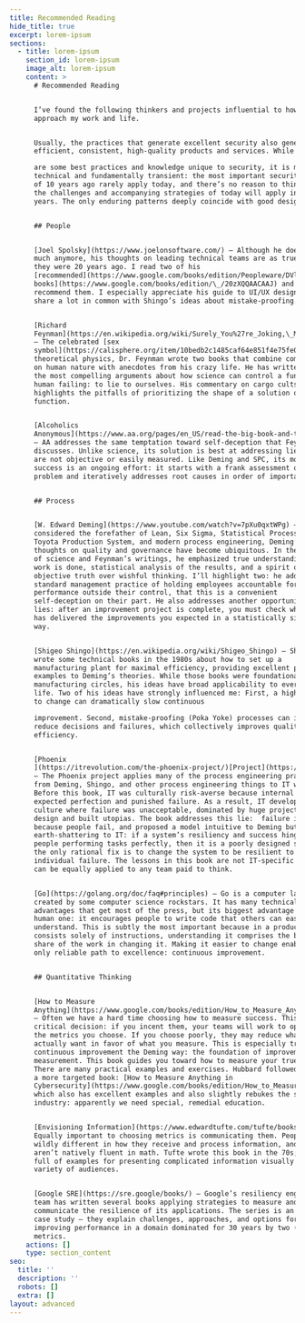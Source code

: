 ```yaml
---
title: Recommended Reading
hide_title: true
excerpt: lorem-ipsum
sections:
  - title: lorem-ipsum
    section_id: lorem-ipsum
    image_alt: lorem-ipsum
    content: >
      # Recommended Reading


      I’ve found the following thinkers and projects influential to how I
      approach my work and life.


      Usually, the practices that generate excellent security also generate
      efficient, consistent, high-quality products and services. While there

      are some best practices and knowledge unique to security, it is mostly
      technical and fundamentally transient: the most important security issues
      of 10 years ago rarely apply today, and there’s no reason to think that
      the challenges and accompanying strategies of today will apply in 10
      years. The only enduring patterns deeply coincide with good design.


      ## People


      [Joel Spolsky](https://www.joelonsoftware.com/) – Although he doesn’t post
      much anymore, his thoughts on leading technical teams are as true now as
      they were 20 years ago. I read two of his
      [recommended](https://www.google.com/books/edition/Peopleware/DVlsAQAAQBAJ)[
      books](https://www.google.com/books/edition/\_/20zXQQAACAAJ) and also
      recommend them. I especially appreciate his guide to UI/UX design, which
      share a lot in common with Shingo’s ideas about mistake-proofing.


      [Richard
      Feynman](https://en.wikipedia.org/wiki/Surely_You%27re_Joking,\_Mr.\_Feynman!)
      – The celebrated [sex
      symbol](https://calisphere.org/item/10bedb2c1485caf64e851f4e75fe0214/) of
      theoretical physics, Dr. Feynman wrote two books that combine commentary
      on human nature with anecdotes from his crazy life. He has written one of
      the most compelling arguments about how science can control a fundamental
      human failing: to lie to ourselves. His commentary on cargo cults also
      highlights the pitfalls of prioritizing the shape of a solution over its
      function.


      [Alcoholics
      Anonymous](https://www.aa.org/pages/en_US/read-the-big-book-and-twelve-steps-and-twelve-traditions)
      – AA addresses the same temptation toward self-deception that Feynman
      discusses. Unlike science, its solution is best at addressing lies that
      are not objective or easily measured. Like Deming and SPC, its model for
      success is an ongoing effort: it starts with a frank assessment of the
      problem and iteratively addresses root causes in order of importance.


      ## Process


      [W. Edward Deming](https://www.youtube.com/watch?v=7pXu0qxtWPg) – Widely
      considered the forefather of Lean, Six Sigma, Statistical Process Control,
      Toyota Production System, and modern process engineering, Deming’s
      thoughts on quality and governance have become ubiquitous. In the spirit
      of science and Feynman’s writings, he emphasized true understanding of how
      work is done, statistical analysis of the results, and a spirit of
      objective truth over wishful thinking. I’ll highlight two: he addressed a
      standard management practice of holding employees accountable for
      performance outside their control, that this is a convenient
      self-deception on their part. He also addresses another opportunity for
      lies: after an improvement project is complete, you must check whether it
      has delivered the improvements you expected in a statistically significant
      way.


      [Shigeo Shingo](https://en.wikipedia.org/wiki/Shigeo_Shingo) – Shigeo
      wrote some technical books in the 1980s about how to set up a
      manufacturing plant for maximal efficiency, providing excellent practical
      examples to Deming’s theories. While those books were foundational in
      manufacturing circles, his ideas have broad applicability to everyday
      life. Two of his ideas have strongly influenced me: First, a high barrier
      to change can dramatically slow continuous

      improvement. Second, mistake-proofing (Poka Yoke) processes can invisibly
      reduce decisions and failures, which collectively improves quality and
      efficiency.


      [Phoenix
      ](https://itrevolution.com/the-phoenix-project/)[Project](https://itrevolution.com/the-phoenix-project/)
      – The Phoenix project applies many of the process engineering practices
      from Deming, Shingo, and other process engineering things to IT work.
      Before this book, IT was culturally risk-averse because internal customers
      expected perfection and punished failure. As a result, IT developed a
      culture where failure was unacceptable, dominated by huge projects to
      design and built utopias. The book addresses this lie:  failure is natural
      because people fail, and proposed a model intuitive to Deming but
      earth-shattering to IT: if a system’s resiliency and success hinges on
      people performing tasks perfectly, then it is a poorly designed system and
      the only rational fix is to change the system to be resilient to
      individual failure. The lessons in this book are not IT-specific – they
      can be equally applied to any team paid to think.


      [Go](https://golang.org/doc/faq#principles) – Go is a computer language
      created by some computer science rockstars. It has many technical
      advantages that get most of the press, but its biggest advantage is a
      human one: it encourages people to write code that others can easily
      understand. This is subtly the most important because in a product which
      consists solely of instructions, understanding it comprises the biggest
      share of the work in changing it. Making it easier to change enables the
      only reliable path to excellence: continuous improvement.


      ## Quantitative Thinking


      [How to Measure
      Anything](https://www.google.com/books/edition/How_to_Measure_Anything/693e2X6XV3MC)
      – Often we have a hard time choosing how to measure success. This is a
      critical decision: if you incent them, your teams will work to optimize to
      the metrics you choose. If you choose poorly, they may reduce what you
      actually want in favor of what you measure. This is especially true of
      continuous improvement the Deming way: the foundation of improvement is
      measurement. This book guides you toward how to measure your true goals.
      There are many practical examples and exercises. Hubbard followed up with
      a more targeted book: [How to Measure Anything in
      Cybersecurity](https://www.google.com/books/edition/How_to_Measure_Anything_in_Cybersecurity/8gulDAAAQBAJ),
      which also has excellent examples and also slightly rebukes the security
      industry: apparently we need special, remedial education.


      [Envisioning Information](https://www.edwardtufte.com/tufte/books_ei) –
      Equally important to choosing metrics is communicating them. People are
      wildly different in how they receive and process information, and most
      aren’t natively fluent in math. Tufte wrote this book in the 70s; it’s
      full of examples for presenting complicated information visually for a
      variety of audiences.


      [Google SRE](https://sre.google/books/) – Google’s resiliency engineering
      team has written several books applying strategies to measure and
      communicate the resilience of its applications. The series is an excellent
      case study – they explain challenges, approaches, and options for
      improving performance in a domain dominated for 30 years by two (bad)
      metrics.
    actions: []
    type: section_content
seo:
  title: ''
  description: ''
  robots: []
  extra: []
layout: advanced
---
```


